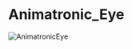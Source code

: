 # Animatronic_Eye
![AnimatronicEye](https://github.com/sachinjaat98/Animatronic_Eye/assets/56782045/fa01bb7a-54d4-4cb6-a851-323401a68ca4)

